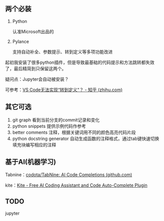 ## 两个必装

1. Python 

   认准Microsoft出品的

2. Pylance

    支持自动补全、参数提示、转到定义等多项功能改进

起初我安装了很多python插件，但是导致最基础的代码提示和方法跳转都失效了，最后精简到只保留这两个。

疑问点：Jupyter会自动被安装？

可参考：[VS Code无法实现“转到定义“？ - 知乎 (zhihu.com)](https://zhuanlan.zhihu.com/p/344118024)



## 其它可选

1. git graph
    看到当前分支的commit记录和变化
2. python snippets
    提供示例代码作参考
3. better comments
    注释，根据关键词用不同的颜色高亮代码片段
4. python docstring generator
    自动生成函数的注释格式，通过tab键快速切换填充块编写相应的注释

## 基于AI(机器学习)

Tabnine：[codota/TabNine: AI Code Completions (github.com)](https://github.com/codota/TabNine)

kite：[Kite - Free AI Coding Assistant and Code Auto-Complete Plugin](https://www.kite.com/)



## TODO

jupyter
